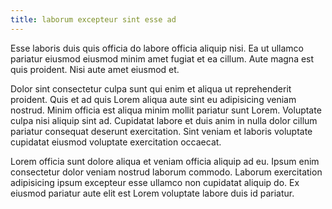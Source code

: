 ```yaml
---
title: laborum excepteur sint esse ad
---
```


Esse laboris duis quis officia do labore officia aliquip nisi. Ea ut ullamco pariatur eiusmod eiusmod minim amet fugiat et ea cillum. Aute magna est quis proident. Nisi aute amet eiusmod et.

Dolor sint consectetur culpa sunt qui enim et aliqua ut reprehenderit proident. Quis et ad quis Lorem aliqua aute sint eu adipisicing veniam nostrud. Minim officia est aliqua minim mollit pariatur sunt Lorem. Voluptate culpa nisi aliquip sint ad. Cupidatat labore et duis anim in nulla dolor cillum pariatur consequat deserunt exercitation. Sint veniam et laboris voluptate cupidatat eiusmod voluptate exercitation occaecat.

Lorem officia sunt dolore aliqua et veniam officia aliquip ad eu. Ipsum enim consectetur dolor veniam nostrud laborum commodo. Laborum exercitation adipisicing ipsum excepteur esse ullamco non cupidatat aliquip do. Ex eiusmod pariatur aute elit est Lorem voluptate labore duis id pariatur.
